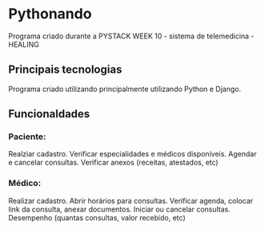 # Pythonando
Programa criado durante a PYSTACK WEEK 10 - sistema de telemedicina - HEALING

## Principais tecnologias
Programa criado utilizando principalmente utilizando Python e Django. 

## Funcionaldades
### Paciente:
Realziar cadastro. Verificar especialidades e médicos disponíveis. Agendar e cancelar consultas. Verificar anexos (receitas, atestados, etc)
### Médico:
Realizar cadastro. Abrir horários para consultas. Verificar agenda, colocar link da consulta, anexar documentos. Iniciar ou cancelar consultas. Desempenho (quantas consultas, valor recebido, etc)

